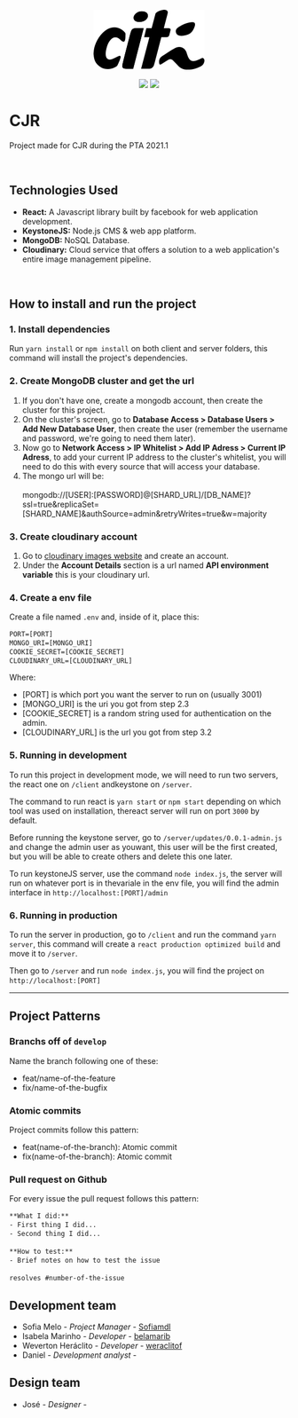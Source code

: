 <p align="center">
    <img src="https://raw.githubusercontent.com/jrmmendes/citi-doc-utils/master/citi_black.png">
</p>
<p align="center">
    <img src="https://img.shields.io/badge/staging%20branch-develop-ffffff.svg">
    <img src="https://img.shields.io/badge/production%20branch-main-101010.svg">
</p>
  
<h1> CJR </h1>
  
<p>Project made for CJR during the PTA 2021.1</p>
<br>
<h2>Technologies Used</h2>
  
<ul>
    <li><b>React:</b> A Javascript library built by facebook for web application development.</li>
    <li><b>KeystoneJS:</b> Node.js CMS & web app platform.</li>
    <li><b>MongoDB:</b> NoSQL Database.</li>
    <li><b>Cloudinary:</b> Cloud service that offers a solution to a web application's entire image management pipeline.</li>
</ul>
<br>
  
<h2>How to install and run the project</h2>
  
<h3>1. Install dependencies</h3>
<p>Run <code>yarn install</code> or <code>npm install</code> on both client and server folders, this command will install the project's dependencies.</p>    
<h3>2. Create MongoDB cluster and get the url</h3>
<ol>
    <li>If you don't have one, create a mongodb account, then create the cluster for this project.</li>    
    <li>On the cluster's screen, go to <b>Database Access > Database Users > Add New Database User</b>, then create the user (remember the username and password, we're going to need them later).</li>    
    <li>Now go to <b>Network Access > IP Whitelist > Add IP Adress > Current IP Adress</b>, to add your current IP address to the cluster's whitelist, you will need to do this with every source that will access your database.</li>    
    <li>The mongo url will be: <br> <br> mongodb://[USER]:[PASSWORD]@[SHARD_URL]/[DB_NAME]?ssl=true&replicaSet=[SHARD_NAME]&authSource=admin&retryWrites=true&w=majority</li>
</ol>
  
<h3>3. Create cloudinary account</h3>
<ol>
  <li>Go to <a href="https://cloudinary.com/">cloudinary images website</a> and create an account.</li>    
  <li>Under the <b>Account Details</b> section is a url named <b>API environment variable</b> this is your cloudinary url.</li>
</ol>
  
<h3>4. Create a env file</h3>
<p>Create a file named <code>.env</code> and, inside of it, place this:</p>
  
    PORT=[PORT]
    MONGO_URI=[MONGO_URI]
    COOKIE_SECRET=[COOKIE_SECRET]
    CLOUDINARY_URL=[CLOUDINARY_URL]
  
<p>Where:</p>
  
<ul>
    <li>[PORT] is which port you want the server to run on (usually 3001)</li>
    <li>[MONGO_URI] is the uri you got from step 2.3</li>
    <li>[COOKIE_SECRET] is a random string used for authentication on the admin.</li>
    <li>[CLOUDINARY_URL] is the url you got from step 3.2</li>
</ul>
  
<h3>5. Running in development</h3>
<p>To run this project in development mode, we will need to run two servers, the react one on <code>/client</code> andkeystone on <code>/server</code>.</p>

<p>The command to run react is <code>yarn start</code> or <code>npm start</code> depending on which tool was used on installation, thereact server will run on port <code>3000</code> by default.</p>

<p>Before running the keystone server, go to <code>/server/updates/0.0.1-admin.js</code> and change the admin user as youwant, this user will be the first created, but you will be able to create others and delete this one later.<p>

<p>To run keystoneJS server, use the command <code>node index.js</code>, the server will run on whatever port is in thevariale in the env file, you will find the admin interface in <code>http://localhost:[PORT]/admin</code></p>

<h3>6. Running in production</h3>
<p>To run the server in production, go to <code>/client</code> and run the command <code>yarn server</code>, this command will create a <code>react production optimized build</code> and move it to <code>/server</code>.</p>

<p>Then go to <code>/server</code> and run <code>node index.js</code>, you will find the project on <code>http://localhost:[PORT]</code></p>

<hr>
<h2>Project Patterns</h2>
  
<h3>Branchs off of <code>develop</code></h3>
<p>Name the branch following one of these:</p>

  <ul>
      <li>feat/name-of-the-feature</li>    
      <li>fix/name-of-the-bugfix</li>    
  </ul>

<h3>Atomic commits</h3>
<p>Project commits follow this pattern:</p>

  <ul>
      <li>feat(name-of-the-branch): Atomic commit</li>    
      <li>fix(name-of-the-branch): Atomic commit</li>    
  </ul>

<h3>Pull request on Github</h3>
<p>For every issue the pull request follows this pattern:</p>

    **What I did:**
    - First thing I did...
    - Second thing I did...

    **How to test:**
    - Brief notes on how to test the issue

    resolves #number-of-the-issue

<h2>Development team</h2>
  
<ul>
    <li>Sofia Melo - <i>Project Manager</i> - <a href="https://github.com/Sofiamdl">Sofiamdl</a></li>
    <li>Isabela Marinho - <i>Developer</i> - <a href="https://github.com/belamarib">belamarib</a></li>
    <li>Weverton Heráclito - <i>Developer</i> - <a href="https://github.com/weraclitof">weraclitof</a></li>
    <li>Daniel - <i>Development analyst</i> - <a href=""></a></li>

</ul>
  
<h2>Design team</h2>
  
<ul>
    <li>José - <i>Designer</i> - <a href=""></a></li>
</ul>
